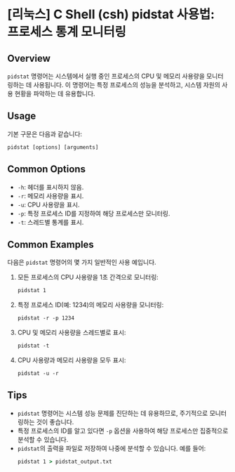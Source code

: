 # [리눅스] C Shell (csh) pidstat 사용법: 프로세스 통계 모니터링

## Overview
`pidstat` 명령어는 시스템에서 실행 중인 프로세스의 CPU 및 메모리 사용량을 모니터링하는 데 사용됩니다. 이 명령어는 특정 프로세스의 성능을 분석하고, 시스템 자원의 사용 현황을 파악하는 데 유용합니다.

## Usage
기본 구문은 다음과 같습니다:

```csh
pidstat [options] [arguments]
```

## Common Options
- `-h`: 헤더를 표시하지 않음.
- `-r`: 메모리 사용량을 표시.
- `-u`: CPU 사용량을 표시.
- `-p`: 특정 프로세스 ID를 지정하여 해당 프로세스만 모니터링.
- `-t`: 스레드별 통계를 표시.

## Common Examples
다음은 `pidstat` 명령어의 몇 가지 일반적인 사용 예입니다.

1. 모든 프로세스의 CPU 사용량을 1초 간격으로 모니터링:
   ```csh
   pidstat 1
   ```

2. 특정 프로세스 ID(예: 1234)의 메모리 사용량을 모니터링:
   ```csh
   pidstat -r -p 1234
   ```

3. CPU 및 메모리 사용량을 스레드별로 표시:
   ```csh
   pidstat -t
   ```

4. CPU 사용량과 메모리 사용량을 모두 표시:
   ```csh
   pidstat -u -r
   ```

## Tips
- `pidstat` 명령어는 시스템 성능 문제를 진단하는 데 유용하므로, 주기적으로 모니터링하는 것이 좋습니다.
- 특정 프로세스의 ID를 알고 있다면 `-p` 옵션을 사용하여 해당 프로세스만 집중적으로 분석할 수 있습니다.
- `pidstat`의 출력을 파일로 저장하여 나중에 분석할 수 있습니다. 예를 들어:
  ```csh
  pidstat 1 > pidstat_output.txt
  ```